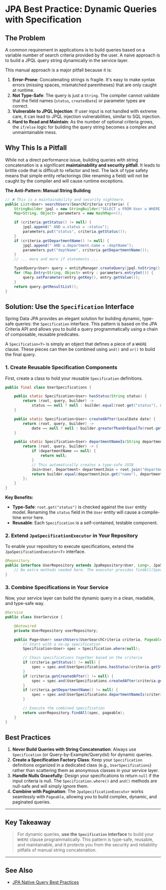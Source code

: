 # JPA Best Practice: Dynamic Queries with Specification

## The Problem

A common requirement in applications is to build queries based on a variable number of search criteria provided by the user. A naive approach is to build a JPQL query string dynamically in the service layer.

This manual approach is a major pitfall because it is:
1.  **Error-Prone**: Concatenating strings is fragile. It's easy to make syntax errors (missing spaces, mismatched parentheses) that are only caught at runtime.
2.  **Not Type-Safe**: The query is just a `String`. The compiler cannot validate that the field names (`status`, `createdDate`) or parameter types are correct.
3.  **Vulnerable to JPQL Injection**: If user input is not handled with extreme care, it can lead to JPQL injection vulnerabilities, similar to SQL injection.
4.  **Hard to Read and Maintain**: As the number of optional criteria grows, the `if/else` logic for building the query string becomes a complex and unmaintainable mess.

## Why This Is a Pitfall

While not a direct performance issue, building queries with string concatenation is a significant **maintainability and security pitfall**. It leads to brittle code that is difficult to refactor and test. The lack of type safety means that simple entity refactorings (like renaming a field) will not be caught by the compiler and will cause runtime exceptions.

**The Anti-Pattern: Manual String Building**
```java
// ❌ This is a maintainability and security nightmare.
public List<User> searchUsers(SearchCriteria criteria) {
    StringBuilder jpql = new StringBuilder("SELECT u FROM User u WHERE 1=1");
    Map<String, Object> parameters = new HashMap<>();

    if (criteria.getStatus() != null) {
        jpql.append(" AND u.status = :status");
        parameters.put("status", criteria.getStatus());
    }
    if (criteria.getDepartmentName() != null) {
        jpql.append(" AND u.department.name = :deptName");
        parameters.put("deptName", criteria.getDepartmentName());
    }
    // ... more and more if statements ...

    TypedQuery<User> query = entityManager.createQuery(jpql.toString(), User.class);
    for (Map.Entry<String, Object> entry : parameters.entrySet()) {
        query.setParameter(entry.getKey(), entry.getValue());
    }
    return query.getResultList();
}
```

## Solution: Use the `Specification` Interface

Spring Data JPA provides an elegant solution for building dynamic, type-safe queries: the `Specification` interface. This pattern is based on the JPA Criteria API and allows you to build a query programmatically using a chain of composable, reusable predicates.

A `Specification<T>` is simply an object that defines a piece of a `WHERE` clause. These pieces can then be combined using `and()` and `or()` to build the final query.

### 1. Create Reusable Specification Components

First, create a class to hold your reusable `Specification` definitions.

```java
public final class UserSpecifications {

    public static Specification<User> hasStatus(String status) {
        return (root, query, builder) ->
            status == null ? null : builder.equal(root.get("status"), status);
    }

    public static Specification<User> createdAfter(LocalDate date) {
        return (root, query, builder) ->
            date == null ? null : builder.greaterThanOrEqualTo(root.get("createdDate"), date);
    }

    public static Specification<User> departmentNameIs(String departmentName) {
        return (root, query, builder) -> {
            if (departmentName == null) {
                return null;
            }
            // This automatically creates a type-safe JOIN
            Join<User, Department> departmentJoin = root.join("department");
            return builder.equal(departmentJoin.get("name"), departmentName);
        };
    }
}
```
**Key Benefits:**
- **Type-Safe**: `root.get("status")` is checked against the `User` entity model. Renaming the `status` field in the `User` entity will cause a compile-time error here.
- **Reusable**: Each `Specification` is a self-contained, testable component.

### 2. Extend `JpaSpecificationExecutor` in Your Repository

To enable your repository to execute specifications, extend the `JpaSpecificationExecutor<T>` interface.

```java
@Repository
public interface UserRepository extends JpaRepository<User, Long>, JpaSpecificationExecutor<User> {
    // No extra methods needed here. The executor provides findAll(Specification, Pageable), etc.
}
```

### 3. Combine Specifications in Your Service

Now, your service layer can build the dynamic query in a clean, readable, and type-safe way.

```java
@Service
public class UserService {

    @Autowired
    private UserRepository userRepository;

    public Page<User> searchUsers(UserSearchCriteria criteria, Pageable pageable) {
        // Start with a no-op specification
        Specification<User> spec = Specification.where(null);

        // Chain specifications together based on the criteria
        if (criteria.getStatus() != null) {
            spec = spec.and(UserSpecifications.hasStatus(criteria.getStatus()));
        }
        if (criteria.getCreatedAfter() != null) {
            spec = spec.and(UserSpecifications.createdAfter(criteria.getCreatedAfter()));
        }
        if (criteria.getDepartmentName() != null) {
            spec = spec.and(UserSpecifications.departmentNameIs(criteria.getDepartmentName()));
        }

        // Execute the combined specification
        return userRepository.findAll(spec, pageable);
    }
}
```

## Best Practices

1.  **Never Build Queries with String Concatenation**: Always use `Specification` (or Query-by-Example/Querydsl) for dynamic queries.
2.  **Create a Specification Factory Class**: Keep your `Specification` definitions organized in a dedicated class (e.g., `UserSpecifications`) rather than scattering them as anonymous classes in your service layer.
3.  **Handle Nulls Gracefully**: Design your specifications to return `null` if the input criteria is null. The `Specification.where()` and `and()` methods are null-safe and will simply ignore them.
4.  **Combine with Pagination**: The `JpaSpecificationExecutor` works seamlessly with `Pageable`, allowing you to build complex, dynamic, and paginated queries.

---

## Key Takeaway

> For dynamic queries, **use the `Specification` interface** to build your `WHERE` clause programmatically. This pattern is type-safe, reusable, and maintainable, and it protects you from the security and reliability pitfalls of manual string concatenation.

---

## See Also

-   [JPA Native Query Best Practices](./jpa_native_query_best_practices.md)
